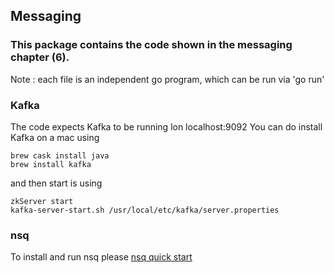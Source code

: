 ## Messaging
### This package contains the code shown in the messaging chapter (6).

Note : each file is an independent go program, which can be run via 'go run'

### Kafka
The code expects Kafka to be running lon localhost:9092
You can do install Kafka on a mac using
```
brew cask install java
brew install kafka
```
and then start is using
```
zkServer start
kafka-server-start.sh /usr/local/etc/kafka/server.properties
```

### nsq
To install  and run nsq  please [nsq quick start](https://nsq.io/overview/quick_start.html)
